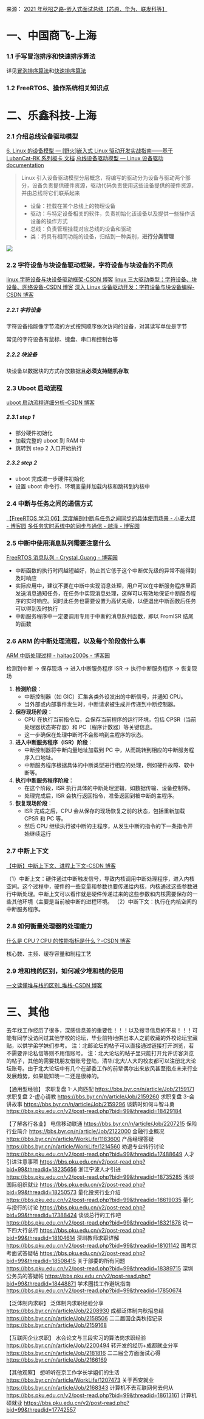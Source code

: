来源：
[2021 年秋招之路-嵌入式面试总结【芯原、华为、联发科等】](https://bbs.uestc.edu.cn/forum.php?mod=viewthread&tid=1929094)

# 一、中国商飞-上海

### 1.1 手写冒泡排序和快速排序算法

详见[冒泡排序算法](../../知识学习/数据结构与算法/排序算法/冒泡排序算法.md)和[快速排序算法](../../知识学习/数据结构与算法/排序算法/快速排序算法.md)

### 1.2 FreeRTOS、操作系统相关知识点

# 二、乐鑫科技-上海

### 2.1 介绍总线设备驱动模型

[6. Linux 的设备模型 — \[野火\]嵌入式 Linux 驱动开发实战指南——基于 LubanCat-RK 系列板卡 文档](https://doc.embedfire.com/linux/rk356x/driver/zh/latest/linux_driver/base_linux_device_model.html#linux)
[总线设备驱动模型 — Linux 设备驱动 documentation](https://linuxdevicedriversdoc.readthedocs.io/en/latest/Doc/02.Linux%E9%A9%B1%E5%8A%A8%E5%BC%80%E5%8F%91%E5%9F%BA%E7%A1%80/02.%E6%80%BB%E7%BA%BF%E8%AE%BE%E5%A4%87%E9%A9%B1%E5%8A%A8%E6%A8%A1%E5%9E%8B.html)

> Linux 引入设备驱动模型分层概念，将编写的驱动分为设备与驱动两个部分，设备负责提供硬件资源，驱动代码负责使用这些设备提供的硬件资源，并由总线将它们联系起来
>
> - 设备：挂载在某个总线上的物理设备
> - 驱动：与特定设备相关的软件，负责初始化该设备以及提供一些操作该设备的操作方式
> - 总线：负责管理挂载对应总线的设备和驱动
> - 类：将具有相同功能的设备，归结到一种类别，**进行分类管理**

![](https://doc.embedfire.com/linux/rk356x/driver/zh/latest/_images/linux_device_model.png)

### 2.2 字符设备与块设备驱动框架，字符设备与块设备的不同点

[linux 字符设备与块设备驱动框架-CSDN 博客](https://blog.csdn.net/qq_33471732/article/details/129482968)
[linux 三大驱动类型：字符设备、块设备、网络设备-CSDN 博客](https://blog.csdn.net/u012247418/article/details/103332915)
[深入 Linux 设备驱动开发：字符设备与块设备编程-CSDN 博客](https://blog.csdn.net/ddcajdkdl/article/details/140952950)

##### 2.2.1 字符设备

字符设备指能像字节流的方式按照顺序依次访问的设备，对其读写单位是字节

常见的字符设备有鼠标、键盘、串口和控制台等

##### 2.2.2 块设备

块设备以数据块的方式存放数据且**必须支持随机存取**

### 2.3 Uboot 启动流程

[uboot 启动流程详细分析-CSDN 博客](https://blog.csdn.net/shenwanjiang111/article/details/102798388)

##### 2.3.1 step 1

- 部分硬件初始化
- 加载完整的 uboot 到 RAM 中
- 跳转到 step 2 入口开始执行

##### 2.3.2 step 2

- uboot 完成进一步硬件初始化
- 设置 uboot 命令行、环境变量并加载内核和跳转到内核中

### 2.4 中断与任务之间的通信方式

[【FreeRTOS 学习 06】深度解剖中断与任务之间同步的具体使用场景 - 小麦大叔 - 博客园](https://www.cnblogs.com/unclemac/p/12783310.html)
[多任务实时系统中的同步与通信 - 越泽 - 博客园](https://www.cnblogs.com/yueze/p/6171317.html)

### 2.5 中断中使用消息队列需要注意什么

[FreeRTOS 消息队列 - Crystal_Guang - 博客园](https://www.cnblogs.com/yangguang-it/p/7198622.html)

- 中断函数的执行时间越短越好，防止其它低于这个中断优先级的异常不能得到及时响应
- 实际应用中，建议不要在中断中实现消息处理，用户可以在中断服务程序里面发送消息通知任务，在任务中实现消息处理，这样可以有效地保证中断服务程序的实时响应。同时此任务也需要设置为高优先级，以便退出中断函数后任务可以得到及时执行
- 中断服务程序中一定要调用专用于中断的消息队列函数，即以 FromISR 结尾的函数

### 2.6 ARM 的中断处理流程，以及每个阶段做什么事

[ARM 中断处理过程 - haitao2000s - 博客园](https://www.cnblogs.com/haimeng2010/p/10611102.html)

检测到中断 -> 保存现场 -> 进入中断服务程序 ISR -> 执行中断服务程序 -> 恢复现场

1. **检测阶段**：
   - 中断控制器（如 GIC）汇集各类外设发出的中断信号，并通知 CPU。
   - 当外部或内部事件发生时，中断请求被生成并传递到中断控制器。
2. **保存现场阶段**：
   - CPU 在执行当前指令后，会保存当前程序的运行环境，包括 CPSR（当前处理器状态寄存器）和 PC（程序计数器）等关键信息。
   - 这一步确保在处理中断时不会影响到主程序的状态。
3. **进入中断服务程序（ISR）阶段**：
   - 中断控制器将中断向量地址加载到 PC 中，从而跳转到相应的中断服务程序入口地址。
   - 中断服务程序根据具体的中断类型进行相应的处理，例如硬件故障、软中断等。
4. **执行中断服务程序阶段**：
   - 在这个阶段，ISR 执行具体的中断处理逻辑，如数据传输、设备控制等。
   - 处理完成后，ISR 会执行返回指令，准备返回到被中断的主程序。
5. **恢复现场阶段**：
   - ISR 完成之后，CPU 会从保存的现场恢复之前的状态，包括重新加载 CPSR 和 PC 等。
   - 然后 CPU 继续执行被中断的主程序，从发生中断的指令的下一条指令开始继续运行

### 2.7 中断上下文

[【中断】中断上下文、进程上下文-CSDN 博客](https://blog.csdn.net/Ivan804638781/article/details/115312779)

（1）中断上文：硬件通过中断触发信号，导致内核调用中断处理程序，进入内核空间。这个过程中，硬件的一些变量和参数也要传递给内核，内核通过这些参数进行中断处理。中断上文可以看作就是硬件传递过来的这些参数和内核需要保存的一些其他环境（主要是当前被中断的进程环境。
（2）中断下文：执行在内核空间的中断服务程序。

### 2.8 如何衡量处理器的处理能力

[什么是 CPU？CPU 的性能指标是什么？-CSDN 博客](https://blog.csdn.net/mixika99/article/details/136821620)

核心数、主频、缓存容量和制程工艺

### 2.9 堆和栈的区别，如何减少堆和栈的使用

[一文读懂堆与栈的区别\_堆栈-CSDN 博客](https://blog.csdn.net/K346K346/article/details/80849966)

# 三、其他

去年找工作经历了很多，深感信息差的重要性！！！以及搜寻信息的不易！！！可能有同学没访问过其他学校的论坛，毕业前特地供出本人之前收藏的外校论坛宝藏贴，以供学弟学妹们参考。
注：北邮论坛的帖子可以直接通过链接打开浏览，若不需要评论私信等则不用借账号。
注：北大论坛的帖子里只能打开允许访客浏览的帖子，其他的需要找朋友借账号登陆，清华/北大/人大的校友都可以注册北大论坛账号。由于北大论坛中有几个在部委工作的前辈偶尔出来放风甚至指点未来行业发展趋势，如果能知晓一二还是很棒的。

【通用型经验】
求职复盘 1-人岗匹配 https://bbs.byr.cn/n/article/Job/2159171
求职复盘 2-虚心请教 https://bbs.byr.cn/n/article/Job/2159260
求职复盘 3-会讲故事 https://bbs.byr.cn/n/article/Job/2159296
谈薪时如何斗智斗勇 https://bbs.pku.edu.cn/v2/post-read.php?bid=99&threadid=18429184

【了解各行各业】
电信移动联通 https://bbs.byr.cn/n/article/Job/2207215
保险行业简介 https://bbs.byr.cn/n/article/Job/2122000
金融行业概况 https://bbs.byr.cn/n/article/WorkLife/1183600
产品经理答疑 https://bbs.byr.cn/n/article/WorkLife/1214560
劝退专业转行讨论 https://bbs.pku.edu.cn/v2/post-read.php?bid=99&threadid=17488649
人才引进注意事项 https://bbs.pku.edu.cn/v2/post-read.php?bid=99&threadid=18235656
浙江宁波人才引进 https://bbs.pku.edu.cn/v2/post-read.php?bid=99&threadid=18735285
浅谈国际组织就业 https://bbs.pku.edu.cn/v2/post-read.php?bid=99&threadid=18250573
量化投资行业介绍 https://bbs.pku.edu.cn/v2/post-read.php?bid=99&threadid=18619035
量化与投行的讨论 https://bbs.pku.edu.cn/v2/post-read.php?bid=99&threadid=17388424
谈谈总行的工作吧 https://bbs.pku.edu.cn/v2/post-read.php?bid=99&threadid=18321878
说一下四大行总行 https://bbs.pku.edu.cn/v2/post-read.php?bid=99&threadid=18104614
深圳教师求职详解 https://bbs.pku.edu.cn/v2/post-read.php?bid=99&threadid=18101142
国考京考面试答疑帖 https://bbs.pku.edu.cn/v2/post-read.php?bid=99&threadid=18508415
关于部委的所有问题 https://bbs.pku.edu.cn/v2/post-read.php?bid=99&threadid=18389715
深圳公务员的答疑帖 https://bbs.pku.edu.cn/v2/post-read.php?bid=99&threadid=18448871
学术圈找工作避坑指南 https://bbs.pku.edu.cn/v2/post-read.php?bid=99&threadid=17850674

【泛体制内求职】
泛体制内求职经验分享 https://bbs.byr.cn/n/article/Job/2208930
成都泛体制内秋招总结 https://bbs.byr.cn/n/article/Job/2158506
二二届国企类秋招记录 https://bbs.byr.cn/n/article/Job/2159168

【互联网企业求职】
水会论文与三段实习的算法岗求职经验 https://bbs.byr.cn/n/article/Job/2200494
转开发的经历+成都就业分享 https://bbs.byr.cn/n/article/Job/2181816
二二届全方面面试心得 https://bbs.byr.cn/n/article/Job/2166169

【其他观察】
想听听在京工作学长学姐们的生活 https://bbs.byr.cn/n/article/WorkLife/1207473
关于西安就业 https://bbs.byr.cn/n/article/Job/2168343
计算机不去互联网何去何从 https://bbs.pku.edu.cn/v2/post-read.php?bid=99&threadid=18613161
计算机硕就业 https://bbs.pku.edu.cn/v2/post-read.php?bid=99&threadid=17742557

